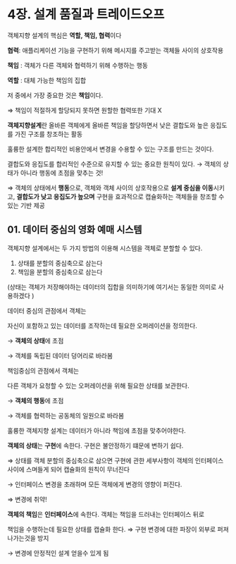 # 4장. 설계 품질과 트레이드오프

객체지향 설계의 핵심은 **역할, 책임, 협력**이다 

**협력**: 애플리케이션 기능을 구현하기 위해 메시지를 주고받는 객체들 사이의 상호작용

**책임** : 객체가 다른 객체와 협력하기 위해 수행하는 행동

**역할** : 대체 가능한 책임의 집합

저 중에서 가장 중요한 것은 **책임**이다.

⇒ 책임이 적절하게 할당되지 못하면 원할한 협력또한 기대 X

**객체지향설계**란 올바른 객체에게 올바른 책임을 할당하면서 낮은 결합도와 높은 응집도를 가진 구조를 창조하는 활동

훌륭한 설계한 합리적인 비용안에서 변경을 수용할 수 있는 구조를 만드는 것이다.

결합도와 응집도를 합리적인 수준으로 유지할 수 있는 중요한 원칙이 있다. → 객체의 상태가 아니라 행동에 초점을 맞추는 것!

⇒  객체의 상태에서 **행동**으로, 객체와 객체 사이의 상호작용으로 **설계 중심을 이동**시키고, **결합도가 낮고 응집도가 높으며** 구현을 효과적으로 캡슐화하는 객체들을 창조할 수 있는 기반 제공 

## 01. 데이터 중심의 영화 예매 시스템

객체지향 설계에서는 두 가지 방법의 이용해 시스템을 객체로 분할할 수 있다. 

1. 상태를 분할의 중심축으로 삼는다
2. 책임을 분할의 중심축으로 삼는다 

(상태는 객체가 저장해야하는 데이터의 집합을 의미하기에 여기서는 동일한 의미로 사용하겠다 )

데이터 중심의 관점에서 객체는 

자신이 포함하고 있는 데이터를 조작하는데 필요한 오퍼레이션을 정의한다. 

→ **객체의 상태**에 초점

→ 객체를 독립된 데이터 덩어리로 바라봄

책임중심의 관점에서 객체는

다른 객체가 요청할 수 있는 오퍼레이션을 위해 필요한 상태를 보관한다. 

→ **객체의 행동**에 초점 

→ 객체를 협력하는 공동체의 일원으로 바라봄

훌륭한 객체지향 설계는 데이터가 아니라 책임에 초점을 맞추어야한다.

**객체의 상태**는 **구현**에 속한다. 구현은 불안정하기 떄문에 변하기 쉽다. 

⇒ 상태를 객체 분할의 중심축으로 삼으면 구현에 관한 세부사항이 객체의 인터페이스 사이에 스며들게 되어 캡슐화의 원칙이 무너진다

→ 인터페이스 변경을 초래하며 모든 객체에게 변경의 영향이 퍼진다. 

⇒ 변경에 취약!

**객체의 책임**은 **인터페이스**에 속한다. 객체는 책임을 드러내는 인터페이스 뒤로 

책임을 수행하는데 필요한 상태를 캡슐화 한다. ⇒ 구현 변경에 대한 파장이 외부로 퍼져나가는것을 방지 

→ 변경에 안정적인 설계 얻을수 있게 됨
